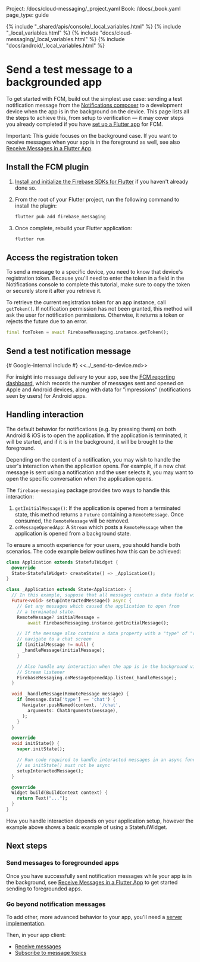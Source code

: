 Project: /docs/cloud-messaging/_project.yaml
Book: /docs/_book.yaml
page_type: guide

{% include "_shared/apis/console/_local_variables.html" %}
{% include "_local_variables.html" %}
{% include "docs/cloud-messaging/_local_variables.html" %}
{% include "docs/android/_local_variables.html" %}

<link rel="stylesheet" type="text/css" href="/styles/docs.css" />

# Send a test message to a backgrounded app

To get started with FCM, build out the simplest use case: sending a
test notification message from the
<a href="//console.firebase.google.com/project/_/notification">
Notifications composer</a> to a development device
when the app is in the background on the device.
This page lists all the steps to achieve this, from setup to verification
&mdash; it may cover steps you already completed if you
have [set up a Flutter app](/docs/cloud-messaging/flutter/client)
for FCM.

Important: This guide focuses on the background case. If you want to receive
messages when your app is in the foreground as well, see also
[Receive Messages in a Flutter App](/docs/cloud-messaging/flutter/receive).


## Install the FCM plugin

1.  [Install and initialize the Firebase SDKs for Flutter](/docs/flutter/setup)
    if you haven't already done so.

1.  From the root of your Flutter project, run the following command to install
    the plugin:

    ```bash
    flutter pub add firebase_messaging
    ```

1.  Once complete, rebuild your Flutter application:

    ```bash
    flutter run
    ```


## Access the registration token

To send a message to a specific device, you need to know that device's
registration token. Because you'll need to enter the token in a field in the
Notifications console to complete this tutorial, make sure to copy the token
or securely store it after you retrieve it.

To retrieve the current registration token for an app instance, call
`getToken()`. If notification permission has not been granted, this method will
ask the user for notification permissions. Otherwise, it returns a token or
rejects the future due to an error.

```dart
final fcmToken = await FirebaseMessaging.instance.getToken();
```


## Send a test notification message

{# Google-internal include #}
<<../_send-to-device.md>>

For insight into message delivery to your app, see the
<a href="//console.firebase.google.com/project/_/notification/reporting">FCM reporting dashboard</a>,
which records the number of messages sent and opened on Apple and Android
devices, along with data for "impressions" (notifications seen by users) for
Android apps.

## Handling interaction

The default behavior for notifications (e.g. by pressing them) on both Android & iOS is to open the application. If the application is terminated,
it will be started, and if it is in the background, it will be brought to the foreground.

Depending on the content of a notification, you may wish to handle the user's interaction when the application
opens. For example, if a new chat message is sent using a notification and the user selects it, you may want to
 open the specific conversation when the application opens.

The `firebase-messaging` package provides two ways to handle this interaction:

1. `getInitialMessage()`: If the application is opened from a terminated state, this method returns a `Future` containing a `RemoteMessage`. Once consumed, the `RemoteMessage` will be removed.
2. `onMessageOpenedApp`: A `Stream` which posts a `RemoteMessage` when the application is opened from a
    background state.

To ensure a smooth experience for your users, you should handle both scenarios. The code example
below outlines how this can be achieved:

```dart
class Application extends StatefulWidget {
  @override
  State<StatefulWidget> createState() => _Application();
}

class _Application extends State<Application> {
  // In this example, suppose that all messages contain a data field with the key 'type'.
  Future<void> setupInteractedMessage() async {
    // Get any messages which caused the application to open from
    // a terminated state.
    RemoteMessage? initialMessage =
        await FirebaseMessaging.instance.getInitialMessage();

    // If the message also contains a data property with a "type" of "chat",
    // navigate to a chat screen
    if (initialMessage != null) {
      _handleMessage(initialMessage);
    }

    // Also handle any interaction when the app is in the background via a
    // Stream listener
    FirebaseMessaging.onMessageOpenedApp.listen(_handleMessage);
  }

  void _handleMessage(RemoteMessage message) {
    if (message.data['type'] == 'chat') {
      Navigator.pushNamed(context, '/chat',
        arguments: ChatArguments(message),
      );
    }
  }

  @override
  void initState() {
    super.initState();

    // Run code required to handle interacted messages in an async function
    // as initState() must not be async
    setupInteractedMessage();
  }

  @override
  Widget build(BuildContext context) {
    return Text("...");
  }
}
```

How you handle interaction depends on your application setup, however the example above
shows a basic example of using a StatefulWidget.

## Next steps

### Send messages to foregrounded apps

Once you have successfully sent notification messages while your app is in
the background, see
[Receive Messages in a Flutter App](/docs/cloud-messaging/flutter/receive)
to get started sending to foregrounded apps.

### Go beyond notification messages

To add other, more advanced behavior to your app, you'll need a
[server implementation](/docs/cloud-messaging/server).

Then, in your app client:

- [Receive messages](/docs/cloud-messaging/flutter/receive)
- [Subscribe to message topics](/docs/cloud-messaging/flutter/topic-messaging)

